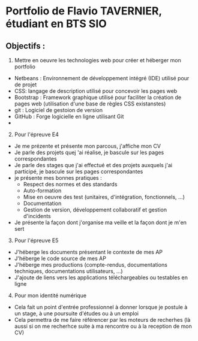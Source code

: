 # Portfolio de Flavio TAVERNIER, étudiant en BTS SIO

## Objectifs :

1. Mettre en oeuvre les technologies web pour créer et héberger mon portfolio
- Netbeans : Environnement de développement intégré (IDE) utilisé pour de projet
- CSS: langage de description utilisé pour concevoir les pages web
- Bootstrap : Framework graphique utilisé pour faciliter la création de pages web (utilisation d'une base de règles CSS existanstes)
- git : Logiciel de gestoion de version
- GitHub : Forge logicielle en ligne utilisant Git
- 
2. Pour l'épreuve E4
- Je me prézente et présente mon parcous, j'affiche mon CV
- Je parle des projets quej 'ai réalise, je bascule sur les pages correspondantes
- Je parle des stages que j'ai effectué et des projets auxquels j'ai participé, je bascule sur les pages correspondantes
- je présente mes bonnes pratiques :
  - Respect des normes et des standards
  - Auto-formation
  - Mise en oeuvre des test (unitaires, d'intégration, fonctionnels, ...)
  - Documentation
  - Gestion de version, développement collaboratif et gestion d'incidents
- Je présente la façon dont j'organise ma veille et la façon dont je m'en sert

3. Pour l'épreuve E5
- J'héberge les documents présentant le contexte de mes AP
- J'héberge le code source de mes AP
- J'héberge mes productions (compte-rendus, documentations techniques, documentations utilisateurs, ...)
- J'ajoute de liens vers les applications téléchargeables ou testables en ligne

4. Pour mon identité numérique
- Cela fait un point d'entrée professionnel à donner lorsque je postule à un stage, à une poursuite d'études ou à un emploi
- Cela permettra de me faire référencer par les moteurs de recherhes (là aussi si on me recherhce suite à ma rencontre ou à la reception de mon CV)
